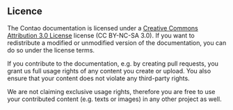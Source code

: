 ## Licence

The Contao documentation is licensed under a [Creative Commons Attribution 3.0
License][CC BY-NC-SA 3.0] license (CC BY-NC-SA 3.0). If you want to redistribute a modified or unmodified version of the documentation, you can do so under the license terms.

If you contribute to the documentation, e.g. by creating pull requests, you grant us full usage rights of any content you create or upload. You also ensure that your
content does not violate any third-party rights.

We are not claiming exclusive usage rights, therefore you are free to use your
contributed content (e.g. texts or images) in any other project as well.


[CC BY-NC-SA 3.0]: http://creativecommons.org/licenses/by-nc-sa/3.0/

